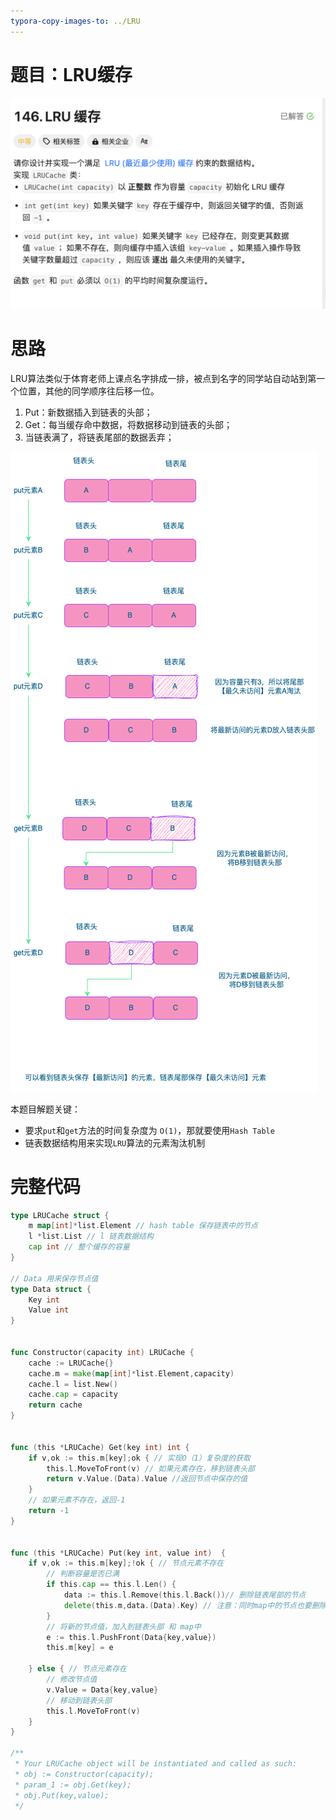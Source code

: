 ```yaml
---
typora-copy-images-to: ../LRU
---
```


# 题目：LRU缓存

![](./image-20231115170500014.png)

# 思路

LRU算法类似于体育老师上课点名字排成一排，被点到名字的同学站自动站到第一个位置，其他的同学顺序往后移一位。

1. Put：新数据插入到链表的头部；
2. Get：每当缓存命中数据，将数据移动到链表的头部；
3. 当链表满了，将链表尾部的数据丢弃；

![](./lru.png)

本题目解题关键：

- 要求`put`和`get`方法的时间复杂度为 `O(1)`，那就要使用`Hash Table`
- 链表数据结构用来实现`LRU`算法的元素淘汰机制

# 完整代码

```go
type LRUCache struct {
    m map[int]*list.Element // hash table 保存链表中的节点
    l *list.List // l 链表数据结构
    cap int // 整个缓存的容量
}

// Data 用来保存节点值
type Data struct {
    Key int
    Value int
}


func Constructor(capacity int) LRUCache {
    cache := LRUCache{}
    cache.m = make(map[int]*list.Element,capacity)
    cache.l = list.New()
    cache.cap = capacity
    return cache
}


func (this *LRUCache) Get(key int) int {
    if v,ok := this.m[key];ok { // 实现O（1）复杂度的获取
        this.l.MoveToFront(v) // 如果元素存在，移到链表头部
        return v.Value.(Data).Value //返回节点中保存的值
    }
  	// 如果元素不存在，返回-1
    return -1
}


func (this *LRUCache) Put(key int, value int)  {
    if v,ok := this.m[key];!ok { // 节点元素不存在
      	// 判断容量是否已满
        if this.cap == this.l.Len() {
            data := this.l.Remove(this.l.Back())// 删除链表尾部的节点
            delete(this.m,data.(Data).Key) // 注意：同时map中的节点也要删除
        }
        // 将新的节点值，加入到链表头部 和 map中
        e := this.l.PushFront(Data{key,value})
        this.m[key] = e

    } else { // 节点元素存在
      	// 修改节点值
        v.Value = Data{key,value}
      	// 移动到链表头部
        this.l.MoveToFront(v)
    }
}

/**
 * Your LRUCache object will be instantiated and called as such:
 * obj := Constructor(capacity);
 * param_1 := obj.Get(key);
 * obj.Put(key,value);
 */
```




